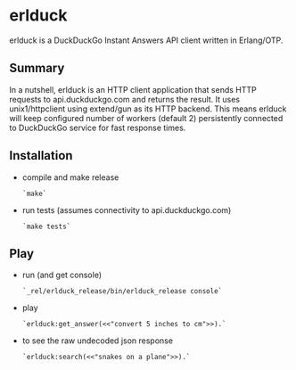 erlduck
=======

erlduck is a DuckDuckGo Instant Answers API client written in Erlang/OTP.

Summary
-------

In a nutshell, erlduck is an HTTP client application that sends HTTP requests
to api.duckduckgo.com and returns the result. It uses unix1/httpclient using
extend/gun as its HTTP backend. This means erlduck will keep configured
number of workers (default 2) persistently connected to DuckDuckGo service
for fast response times.

Installation
------------

* compile and make release

      `make`

* run tests (assumes connectivity to api.duckduckgo.com)

      `make tests`

Play
----

* run (and get console)

      `_rel/erlduck_release/bin/erlduck_release console`

* play

      `erlduck:get_answer(<<"convert 5 inches to cm">>).`

* to see the raw undecoded json response

      `erlduck:search(<<"snakes on a plane">>).`
